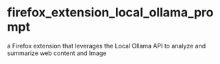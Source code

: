 # firefox_extension_local_ollama_prompt
a Firefox extension that leverages the Local Ollama API to analyze and summarize web content and Image
